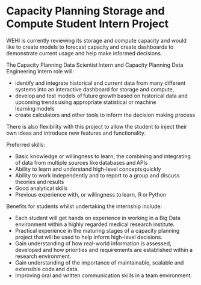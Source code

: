 # Capacity Planning Storage and Compute Student Intern Project

WEHI is currently reviewing its storage and compute capacity and would like to create models to forecast capacity and create dashboards to demonstrate current usage and help make informed decisions.  

The Capacity Planning Data Scientist Intern and Capacity Planning Data Engineering Intern role will:   

- identify and integrate historical and current data from many different systems into an interactive dashboard for storage and compute,  
- develop and test models of future growth based on historical data and upcoming trends using appropriate statistical or machine learning models  
- create calculators and other tools to inform the decision making process 

There is also flexibility with this project to allow the student to inject their own ideas and introduce new features and functionality.  

Preferred skills: 
- Basic knowledge or willingness to learn, the combining and integrating of data from multiple sources like databases and APIs  
- Ability to learn and understand high-level concepts quickly  
- Ability to work independently and to report to a group and discuss theories and results  
- Good analytical skills  
- Previous experience with, or willingness to learn,  R or Python  

Benefits for students whilst undertaking the internship include:
- Each student will get hands on experience in working in a Big Data environment within a highly regarded medical research institute.   
- Practical experience in the maturing stages of a capacity planning project that will be used to help inform high-level decisions.  
- Gain understanding of how real-world information is assessed, developed and how priorities and requirements are established within a research environment.  
- Gain understanding of the importance of maintainable, scalable and extensible code and data.  
- Improving oral and written communication skills in a team environment.  
